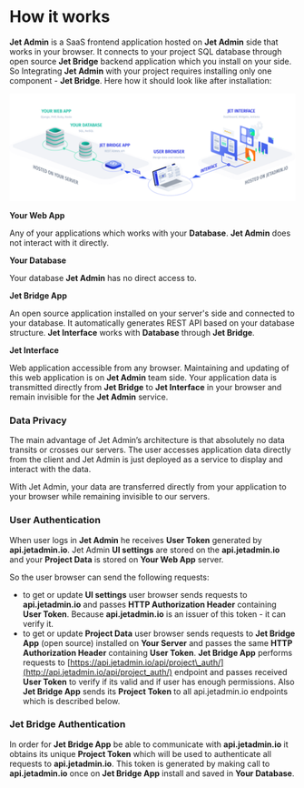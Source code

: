 # How it works

**Jet Admin** is a SaaS frontend application hosted on **Jet Admin** side that works in your browser. It connects to your project SQL database through open source **Jet Bridge** backend application which you install on your side. So Integrating **Jet Admin** with your project requires installing only one component - **Jet Bridge**. Here how it should look like after installation:

![](../.gitbook/assets/how-it-works-2x.png)

**Your Web App**

Any of your applications which works with your **Database**. **Jet Admin** does not interact with it directly.

**Your Database**

Your database **Jet Admin** has no direct access to.

**Jet Bridge App**

An open source application installed on your server's side and connected to your database. It automatically generates REST API based on your database structure. **Jet Interface** works with **Database** through **Jet Bridge**.

**Jet Interface**

Web application accessible from any browser. Maintaining and updating of this web application is on **Jet Admin** team side. Your application data is transmitted directly from **Jet Bridge** to **Jet Interface** in your browser and remain invisible for the **Jet Admin** service.

### Data Privacy

The main advantage of Jet Admin’s architecture is that absolutely no data transits or crosses our servers. The user accesses application data directly from the client and Jet Admin is just deployed as a service to display and interact with the data. 

With Jet Admin, your data are transferred directly from your application to your browser while remaining invisible to our servers.

### User Authentication

When user logs in **Jet Admin** he receives **User Token** generated by **api.jetadmin.io**. Jet Admin **UI settings** are stored on the **api.jetadmin.io** and your **Project Data** is stored on **Your Web App** server. 

So the user browser can send the following requests:

* to get or update **UI settings** user browser sends requests to **api.jetadmin.io** and passes **HTTP Authorization Header** containing **User Token**. Because **api.jetadmin.io** is an issuer of this token - it can verify it.
* to get or update **Project Data** user browser sends requests to **Jet Bridge App** \(open source\) installed on **Your Server** and passes the same **HTTP Authorization Header** containing **User Token**. **Jet Bridge App** performs requests to [https://api.jetadmin.io/api/project\_auth/](http://api.jetadmin.io/api/project_auth/) endpoint and passes received **User Token** to verify if its valid and if user has enough permissions. Also **Jet Bridge App** sends its **Project Token** to all api.jetadmin.io endpoints which is described below.

### Jet Bridge Authentication

In order for **Jet Bridge App** be able to communicate with **api.jetadmin.io** it obtains its unique **Project Token** which will be used to authenticate all requests to **api.jetadmin.io**. This token is generated by making call to **api.jetadmin.io** once on **Jet Bridge App** install and saved in **Your Database**.







